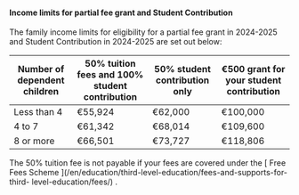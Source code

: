 ####  Income limits for partial fee grant and Student Contribution

The family income limits for eligibility for a partial fee grant in 2024-2025
and Student Contribution in 2024-2025 are set out below:

**Number of dependent children** |  **50% tuition fees and 100% student contribution** |  **50% student contribution only** |  **€500 grant for your student contribution**  
---|---|---|---  
Less than 4  |  €55,924  |  €62,000  |  €100,000   
4 to 7  |  €61,342  |  €68,014  |  €109,600   
8 or more  |  €66,501  |  €73,727  |  €118,806   
  
The 50% tuition fee is not payable if your fees are covered under the [ Free
Fees Scheme ](/en/education/third-level-education/fees-and-supports-for-third-
level-education/fees/) .
